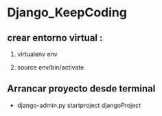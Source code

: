 # Django_KeepCoding

## crear entorno virtual :

1. virtualenv env

2. source env/bin/activate

## Arrancar proyecto desde terminal 

- django-admin.py startproject djangoProject